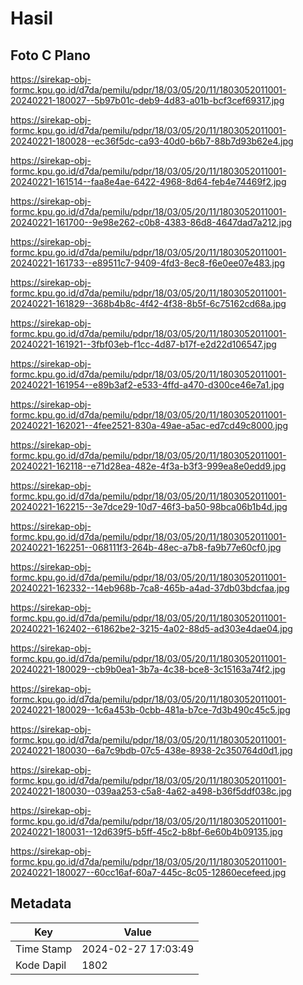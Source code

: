# Hasil

## Foto C Plano

https://sirekap-obj-formc.kpu.go.id/d7da/pemilu/pdpr/18/03/05/20/11/1803052011001-20240221-180027--5b97b01c-deb9-4d83-a01b-bcf3cef69317.jpg

https://sirekap-obj-formc.kpu.go.id/d7da/pemilu/pdpr/18/03/05/20/11/1803052011001-20240221-180028--ec36f5dc-ca93-40d0-b6b7-88b7d93b62e4.jpg

https://sirekap-obj-formc.kpu.go.id/d7da/pemilu/pdpr/18/03/05/20/11/1803052011001-20240221-161514--faa8e4ae-6422-4968-8d64-feb4e74469f2.jpg

https://sirekap-obj-formc.kpu.go.id/d7da/pemilu/pdpr/18/03/05/20/11/1803052011001-20240221-161700--9e98e262-c0b8-4383-86d8-4647dad7a212.jpg

https://sirekap-obj-formc.kpu.go.id/d7da/pemilu/pdpr/18/03/05/20/11/1803052011001-20240221-161733--e89511c7-9409-4fd3-8ec8-f6e0ee07e483.jpg

https://sirekap-obj-formc.kpu.go.id/d7da/pemilu/pdpr/18/03/05/20/11/1803052011001-20240221-161829--368b4b8c-4f42-4f38-8b5f-6c75162cd68a.jpg

https://sirekap-obj-formc.kpu.go.id/d7da/pemilu/pdpr/18/03/05/20/11/1803052011001-20240221-161921--3fbf03eb-f1cc-4d87-b17f-e2d22d106547.jpg

https://sirekap-obj-formc.kpu.go.id/d7da/pemilu/pdpr/18/03/05/20/11/1803052011001-20240221-161954--e89b3af2-e533-4ffd-a470-d300ce46e7a1.jpg

https://sirekap-obj-formc.kpu.go.id/d7da/pemilu/pdpr/18/03/05/20/11/1803052011001-20240221-162021--4fee2521-830a-49ae-a5ac-ed7cd49c8000.jpg

https://sirekap-obj-formc.kpu.go.id/d7da/pemilu/pdpr/18/03/05/20/11/1803052011001-20240221-162118--e71d28ea-482e-4f3a-b3f3-999ea8e0edd9.jpg

https://sirekap-obj-formc.kpu.go.id/d7da/pemilu/pdpr/18/03/05/20/11/1803052011001-20240221-162215--3e7dce29-10d7-46f3-ba50-98bca06b1b4d.jpg

https://sirekap-obj-formc.kpu.go.id/d7da/pemilu/pdpr/18/03/05/20/11/1803052011001-20240221-162251--068111f3-264b-48ec-a7b8-fa9b77e60cf0.jpg

https://sirekap-obj-formc.kpu.go.id/d7da/pemilu/pdpr/18/03/05/20/11/1803052011001-20240221-162332--14eb968b-7ca8-465b-a4ad-37db03bdcfaa.jpg

https://sirekap-obj-formc.kpu.go.id/d7da/pemilu/pdpr/18/03/05/20/11/1803052011001-20240221-162402--61862be2-3215-4a02-88d5-ad303e4dae04.jpg

https://sirekap-obj-formc.kpu.go.id/d7da/pemilu/pdpr/18/03/05/20/11/1803052011001-20240221-180029--cb9b0ea1-3b7a-4c38-bce8-3c15163a74f2.jpg

https://sirekap-obj-formc.kpu.go.id/d7da/pemilu/pdpr/18/03/05/20/11/1803052011001-20240221-180029--1c6a453b-0cbb-481a-b7ce-7d3b490c45c5.jpg

https://sirekap-obj-formc.kpu.go.id/d7da/pemilu/pdpr/18/03/05/20/11/1803052011001-20240221-180030--6a7c9bdb-07c5-438e-8938-2c350764d0d1.jpg

https://sirekap-obj-formc.kpu.go.id/d7da/pemilu/pdpr/18/03/05/20/11/1803052011001-20240221-180030--039aa253-c5a8-4a62-a498-b36f5ddf038c.jpg

https://sirekap-obj-formc.kpu.go.id/d7da/pemilu/pdpr/18/03/05/20/11/1803052011001-20240221-180031--12d639f5-b5ff-45c2-b8bf-6e60b4b09135.jpg

https://sirekap-obj-formc.kpu.go.id/d7da/pemilu/pdpr/18/03/05/20/11/1803052011001-20240221-180027--60cc16af-60a7-445c-8c05-12860ecefeed.jpg


## Metadata

| Key        | Value               |
| ---------- | ------------------- |
| Time Stamp | 2024-02-27 17:03:49 |
| Kode Dapil | 1802                |



